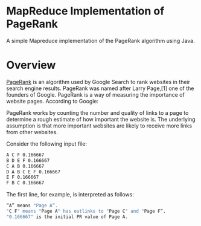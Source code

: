 # MapReduce Implementation of PageRank

A simple Mapreduce implementation of the PageRank algorithm using Java.

Overview
=======

[PageRank](https://en.wikipedia.org/wiki/PageRank) is an algorithm used by Google Search to rank websites in their search engine results. PageRank was named after Larry Page,[1] one of the founders of Google. PageRank is a way of measuring the importance of website pages. According to Google:

PageRank works by counting the number and quality of links to a page to determine a rough estimate of how important the website is. The underlying assumption is that more important websites are likely to receive more links from other websites.

Consider the following input file:

```bash
A C F 0.166667
B D E F 0.166667
C A B 0.166667
D A B C E F 0.166667
E F 0.166667
F B C 0.166667
```

The first line, for example, is interpreted as follows:

```bash
“A” means "Page A“.
"C F" means "Page A" has outlinks to "Page C" and "Page F“.
"0.166667" is the initial PR value of Page A. 
```
